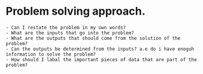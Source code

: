 # Problem solving approach.

    - Can I restate the problem in my own words?
    - What are the inputs that go into the problem?
    - What are the outputs that should come from the solution of the problem?
    - Can the outputs be determined from the inputs? a.e do i have enoguh information to solve the problem?
    - How should I labal the important pieces of data that are part of the problem?
